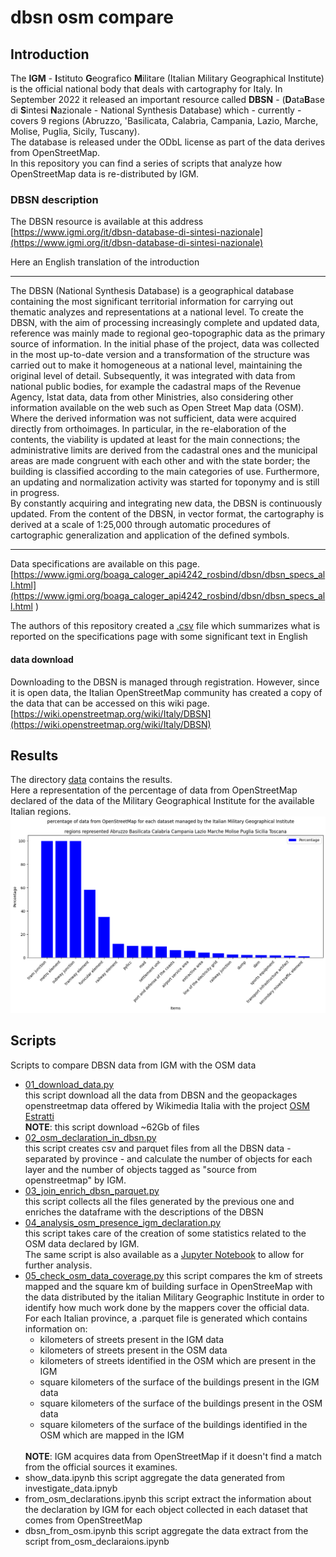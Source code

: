 # dbsn osm compare

## Introduction
The **IGM** - **I**stituto **G**eografico **M**ilitare (Italian Military Geographical Institute) is the official national body that deals with cartography for Italy.
In September 2022 it released an important resource called **DBSN** - (**D**ata**B**ase di **S**intesi **N**azionale - National Synthesis Database) which - currently - covers 9 regions (Abruzzo, 'Basilicata, Calabria, Campania, Lazio, Marche, Molise, Puglia, Sicily, Tuscany).<br/>
The database is released under the ODbL license as part of the data derives from OpenStreetMap.<br/>
In this repository you can find a series of scripts that analyze how OpenStreetMap data is re-distributed by IGM.

### DBSN description
The DBSN resource is available at this address<br/>
[https://www.igmi.org/it/dbsn-database-di-sintesi-nazionale](https://www.igmi.org/it/dbsn-database-di-sintesi-nazionale)

Here an English translation of the introduction

---

The DBSN (National Synthesis Database) is a geographical database containing the most significant territorial information for carrying out thematic analyzes and representations at a national level. To create the DBSN, with the aim of processing increasingly complete and updated data, reference was mainly made to regional geo-topographic data as the primary source of information. In the initial phase of the project, data was collected in the most up-to-date version and a transformation of the structure was carried out to make it homogeneous at a national level, maintaining the original level of detail. Subsequently, it was integrated with data from national public bodies, for example the cadastral maps of the Revenue Agency, Istat data, data from other Ministries, also considering other information available on the web such as Open Street Map data (OSM). Where the derived information was not sufficient, data were acquired directly from orthoimages. In particular, in the re-elaboration of the contents, the viability is updated at least for the main connections; the administrative limits are derived from the cadastral ones and the municipal areas are made congruent with each other and with the state border; the building is classified according to the main categories of use. Furthermore, an updating and normalization activity was started for toponymy and is still in progress.<br/>
By constantly acquiring and integrating new data, the DBSN is continuously updated. From the content of the DBSN, in vector format, the cartography is derived at a scale of 1:25,000 through automatic procedures of cartographic generalization and application of the defined symbols.

---

Data specifications are available on this page.<br/>
[https://www.igmi.org/boaga_caloger_api4242_rosbind/dbsn/dbsn_specs_all.html](https://www.igmi.org/boaga_caloger_api4242_rosbind/dbsn/dbsn_specs_all.html
)

The authors of this repository created a [.csv](https://docs.google.com/spreadsheets/d/e/2PACX-1vRgAq3z8-cU_Fy88TUxteuTt_jsvUXIyFUFEbTrRuOXl2KFK-dbAgKAogJxUQtKkdPO5QzJm0M59Pw1/pub?gid=973898789&single=true&output=csv) file which summarizes what is reported on the specifications page with some significant text in English

#### data download
Downloading to the DBSN is managed through registration.
However, since it is open data, the Italian OpenStreetMap community has created a copy of the data that can be accessed on this wiki page.
[https://wiki.openstreetmap.org/wiki/Italy/DBSN](https://wiki.openstreetmap.org/wiki/Italy/DBSN)

## Results
The directory [data](https://github.com/napo/dbsnosmcompare/tree/main/data) contains the results.
<br/>
Here a representation of the percentage of data from OpenStreetMap declared of the data of the Military Geographical Institute for the available Italian regions.<br/>
![](https://raw.githubusercontent.com/napo/dbsnosmcompare/main/image/output_italy.png)


## Scripts

Scripts to compare DBSN data from IGM with the OSM data
* [01_download_data.py](https://github.com/napo/dbsnosmcompare/blob/main/01_download_data.py)<br/>this script download all the data from DBSN and the geopackages openstreetmap data offered by Wikimedia Italia with the project [OSM Estratti](https://osmit-estratti.wmcloud.org/)<br/>
**NOTE**: this script download ~62Gb of files
* [02_osm_declaration_in_dbsn.py](https://github.com/napo/dbsnosmcompare/blob/main/02_osm_declaration_in_dbsn.py)<br/>this script creates csv and parquet files from all the DBSN data - separated by province - and calculate the number of objects for each layer and the number of objects tagged as "source from openstreetmap" by IGM.
* [03_join_enrich_dbsn_parquet.py](https://github.com/napo/dbsnosmcompare/blob/main/03_join_enrich_dbsn_parquet.py)<br/>this script collects all the files generated by the previous one and enriches the dataframe with the descriptions of the DBSN
* [04_analysis_osm_presence_igm_declaration.py](https://github.com/napo/dbsnosmcompare/blob/main/analysis_osm_presence_igm_declaration.ipynb)<br/>this script takes care of the creation of some statistics related to the OSM data declared by IGM.<br/>
The same script is also available as a [Jupyter Notebook]() to allow for further analysis.
* [05_check_osm_data_coverage.py](https://github.com/napo/dbsnosmcompare/blob/main/05_check_osm_data_coverage.py)
this script compares the km of streets mapped and the square km of building surface in OpenStreeMap with the data distributed by the italian Military Geographic Institute in order to identify how much work done by the mappers cover the official data.<br>For each Italian province, a .parquet file is generated which contains information on:<ul><li>kilometers of streets present in the IGM data</li><li>kilometers of streets present in the OSM data</li><li>kilometers of streets identified in the OSM which are present in the IGM</li><li>square kilometers of the surface of the buildings present in the IGM data</li><li>square kilometers of the surface of the buildings present in the OSM data</li><li>square kilometers of the surface of the buildings identified in the OSM which are mapped in the IGM</li></ul><br/><b>NOTE</b>: IGM acquires data from OpenStreetMap if it doesn't find a match from the official sources it examines.
* show_data.ipynb
this script aggregate the data generated from investigate_data.ipnyb
* from_osm_declarations.ipynb
this script extract the information about the declaration by IGM for each object collected in each dataset that comes from OpenStreetMap
* dbsn_from_osm.ipynb
this script aggregate the data extract from the script from_osm_declaraions.ipynb
